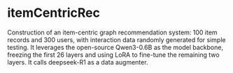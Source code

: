 # itemCentricRec
Construction of an item-centric graph recommendation system: 
100 item records and 300 users, with interaction data randomly generated for simple testing. 
It leverages the open-source Qwen3-0.6B as the model backbone, freezing the first 26 layers and using LoRA to fine-tune the remaining two layers. 
It calls deepseek-R1 as a data augmenter.
